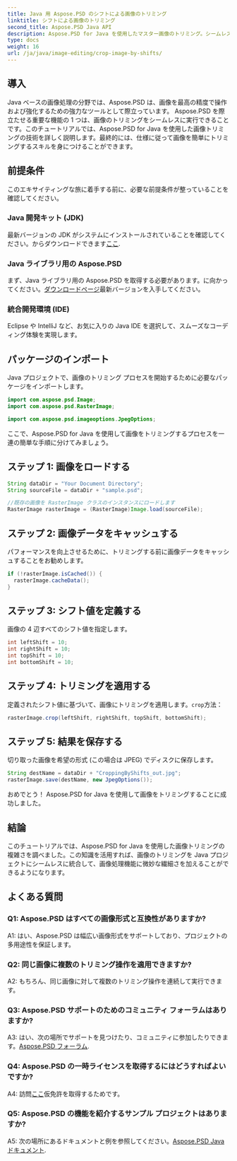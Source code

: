 ```yaml
---
title: Java 用 Aspose.PSD のシフトによる画像のトリミング
linktitle: シフトによる画像のトリミング
second_title: Aspose.PSD Java API
description: Aspose.PSD for Java を使用したマスター画像のトリミング。シームレスな画像操作のための包括的なチュートリアル。
type: docs
weight: 16
url: /ja/java/image-editing/crop-image-by-shifts/
---
```

## 導入

Java ベースの画像処理の分野では、Aspose.PSD は、画像を最高の精度で操作および強化するための強力なツールとして際立っています。 Aspose.PSD を際立たせる重要な機能の 1 つは、画像のトリミングをシームレスに実行できることです。このチュートリアルでは、Aspose.PSD for Java を使用した画像トリミングの技術を詳しく説明します。最終的には、仕様に従って画像を簡単にトリミングするスキルを身につけることができます。

## 前提条件

このエキサイティングな旅に着手する前に、必要な前提条件が整っていることを確認してください。

### Java 開発キット (JDK)

最新バージョンの JDK がシステムにインストールされていることを確認してください。からダウンロードできます[ここ](https://www.oracle.com/java/technologies/javase-downloads.html).

### Java ライブラリ用の Aspose.PSD

まず、Java ライブラリ用の Aspose.PSD を取得する必要があります。に向かってください。[ダウンロードページ](https://releases.aspose.com/psd/java/)最新バージョンを入手してください。

### 統合開発環境 (IDE)

Eclipse や IntelliJ など、お気に入りの Java IDE を選択して、スムーズなコーディング体験を実現します。

## パッケージのインポート

Java プロジェクトで、画像のトリミング プロセスを開始するために必要なパッケージをインポートします。

```java
import com.aspose.psd.Image;
import com.aspose.psd.RasterImage;

import com.aspose.psd.imageoptions.JpegOptions;
```

ここで、Aspose.PSD for Java を使用して画像をトリミングするプロセスを一連の簡単な手順に分けてみましょう。

## ステップ 1: 画像をロードする

```java
String dataDir = "Your Document Directory";
String sourceFile = dataDir + "sample.psd";

//既存の画像を RasterImage クラスのインスタンスにロードします
RasterImage rasterImage = (RasterImage)Image.load(sourceFile);
```

## ステップ 2: 画像データをキャッシュする

パフォーマンスを向上させるために、トリミングする前に画像データをキャッシュすることをお勧めします。

```java
if (!rasterImage.isCached()) {
  rasterImage.cacheData();
}
```

## ステップ 3: シフト値を定義する

画像の 4 辺すべてのシフト値を指定します。

```java
int leftShift = 10;
int rightShift = 10;
int topShift = 10;
int bottomShift = 10;
```

## ステップ 4: トリミングを適用する

定義されたシフト値に基づいて、画像にトリミングを適用します。`crop`方法：

```java
rasterImage.crop(leftShift, rightShift, topShift, bottomShift);
```

## ステップ 5: 結果を保存する

切り取った画像を希望の形式 (この場合は JPEG) でディスクに保存します。

```java
String destName = dataDir + "CroppingByShifts_out.jpg";
rasterImage.save(destName, new JpegOptions());
```

おめでとう！ Aspose.PSD for Java を使用して画像をトリミングすることに成功しました。

## 結論

このチュートリアルでは、Aspose.PSD for Java を使用した画像トリミングの複雑さを調べました。この知識を活用すれば、画像のトリミングを Java プロジェクトにシームレスに統合して、画像処理機能に微妙な繊細さを加えることができるようになります。

## よくある質問

### Q1: Aspose.PSD はすべての画像形式と互換性がありますか?

A1: はい、Aspose.PSD は幅広い画像形式をサポートしており、プロジェクトの多用途性を保証します。

### Q2: 同じ画像に複数のトリミング操作を適用できますか?

A2: もちろん、同じ画像に対して複数のトリミング操作を連続して実行できます。

### Q3: Aspose.PSD サポートのためのコミュニティ フォーラムはありますか?

 A3: はい、次の場所でサポートを見つけたり、コミュニティに参加したりできます。[Aspose.PSD フォーラム](https://forum.aspose.com/c/psd/34).

### Q4: Aspose.PSD の一時ライセンスを取得するにはどうすればよいですか?

 A4: 訪問[ここ](https://purchase.aspose.com/temporary-license/)仮免許を取得するためです。

### Q5: Aspose.PSD の機能を紹介するサンプル プロジェクトはありますか?

 A5: 次の場所にあるドキュメントと例を参照してください。[Aspose.PSD Java ドキュメント](https://reference.aspose.com/psd/java/).
